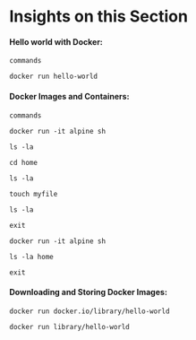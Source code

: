 # Insights on this Section
#### Hello world with Docker:
`commands`
```
docker run hello-world
```
#### Docker Images and Containers:
`commands`
```
docker run -it alpine sh

ls -la

cd home

ls -la

touch myfile

ls -la

exit

docker run -it alpine sh

ls -la home

exit
```
#### Downloading and Storing Docker Images:
```
docker run docker.io/library/hello-world

docker run library/hello-world
```

